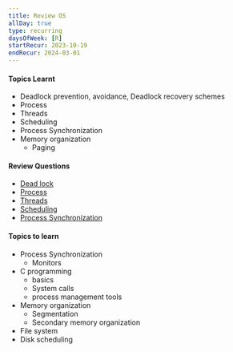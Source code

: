 ```yaml
---
title: Review OS
allDay: true
type: recurring
daysOfWeek: [R]
startRecur: 2023-10-19
endRecur: 2024-03-01
---
```

#### Topics Learnt
- Deadlock prevention, avoidance, Deadlock recovery schemes  
- Process
- Threads
- Scheduling
- Process Synchronization
- Memory organization
	- Paging

#### Review Questions
- [Dead lock](https://practicepaper.in/gate-cse/deadlock)  
- [Process](https://practicepaper.in/gate-cse/process)
- [Threads](https://practicepaper.in/gate-cse/thread)
- [Scheduling](https://practicepaper.in/gate-cse/cpu-scheduling)
- [Process Synchronization](https://practicepaper.in/gate-cse/process-synchronization)

#### Topics to learn
- Process Synchronization 
	- Monitors
- C programming
	- basics
	- System calls 
	- process management tools
- Memory organization
	- Segmentation
	- Secondary memory organization
- File system
- Disk scheduling